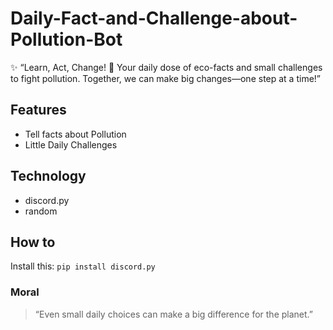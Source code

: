 # Daily-Fact-and-Challenge-about-Pollution-Bot
✨ “Learn, Act, Change! 🌱
Your daily dose of eco-facts and small challenges to fight pollution.
Together, we can make big changes—one step at a time!”

## Features
* Tell facts about Pollution
* Little Daily Challenges

## Technology
* discord.py
* random

## How to
Install this: `pip install discord.py`

### Moral
> “Even small daily choices can make a big difference for the planet.”
